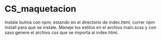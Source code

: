# CS_maquetacion
Instale bulma con npm; estando en el directorio de index.html, correr npm install para que se instale.
Maneje los estilos en el archivo main.scss y con sass genere el archivo css que se importa al index.html.
